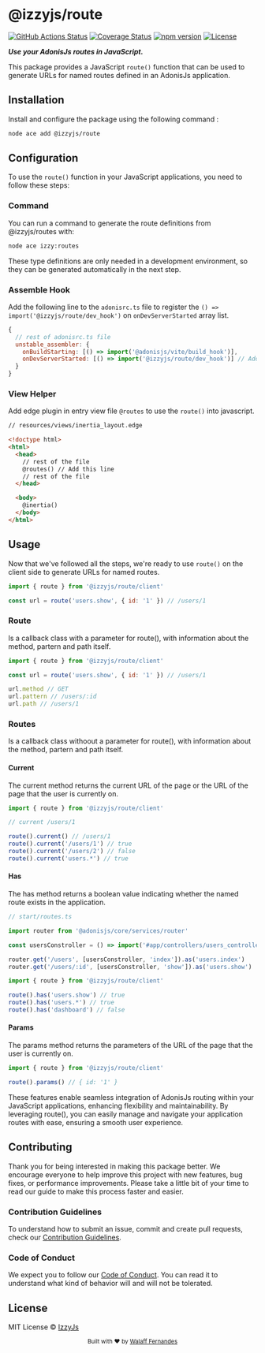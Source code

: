 # @izzyjs/route

[![GitHub Actions Status](https://img.shields.io/github/actions/workflow/status/izzyjs/route/test.yml?branch=main&style=flat)](https://github.com/izzyjs/route/actions?query=workflow:Tests+branch:main)
[![Coverage Status](https://coveralls.io/repos/github/izzyjs/route/badge.svg?branch=master)](https://coveralls.io/github/izzyjs/route?branch=master)
[![npm version](https://badge.fury.io/js/%40izzyjs%2Froute.svg)](https://badge.fury.io/js/%40izzyjs%2Froute)
[![License](https://img.shields.io/github/license/izzyjs/route)](https://img.shields.io/github/license/izzyjs/route)

**_Use your AdonisJs routes in JavaScript._**

This package provides a JavaScript `route()` function that can be used to generate URLs for named routes defined in an AdonisJs application.

## Installation

Install and configure the package using the following command :

```bash
node ace add @izzyjs/route
```

## Configuration

To use the `route()` function in your JavaScript applications, you need to follow these steps:

### Command

You can run a command to generate the route definitions from @izzyjs/routes with:

```bash
node ace izzy:routes
```

These type definitions are only needed in a development environment, so they can be generated automatically in the next step.

### Assemble Hook

Add the following line to the `adonisrc.ts` file to register the `() => import('@izzyjs/route/dev_hook')` on `onDevServerStarted` array list.

```javascript
{
  // rest of adonisrc.ts file
  unstable_assembler: {
    onBuildStarting: [() => import('@adonisjs/vite/build_hook')],
    onDevServerStarted: [() => import('@izzyjs/route/dev_hook')] // Add this line,
  }
}
```

### View Helper

Add edge plugin in entry view file `@routes` to use the `route()` into javascript.

```html
// resources/views/inertia_layout.edge

<!doctype html>
<html>
  <head>
    // rest of the file 
    @routes() // Add this line
    // rest of the file
  </head>

  <body>
    @inertia()
  </body>
</html>
```

## Usage

Now that we've followed all the steps, we're ready to use `route()` on the client side to generate URLs for named routes.

```javascript
import { route } from '@izzyjs/route/client'

const url = route('users.show', { id: '1' }) // /users/1
```

### Route

Is a callback class with a parameter for route(), with information about the method, partern and path itself.

```javascript
import { route } from '@izzyjs/route/client'

const url = route('users.show', { id: '1' }) // /users/1

url.method // GET
url.pattern // /users/:id
url.path // /users/1
```

### Routes

Is a callback class withoout a parameter for route(), with information about the method, partern and path itself.

#### Current

The current method returns the current URL of the page or the URL of the page that the user is currently on.

```javascript
import { route } from '@izzyjs/route/client'

// current /users/1

route().current() // /users/1
route().current('/users/1') // true
route().current('/users/2') // false
route().current('users.*') // true
```

#### Has

The has method returns a boolean value indicating whether the named route exists in the application.

```javascript
// start/routes.ts

import router from '@adonisjs/core/services/router'

const usersConstroller = () => import('#app/controllers/users_controller')

router.get('/users', [usersConstroller, 'index']).as('users.index')
router.get('/users/:id', [usersConstroller, 'show']).as('users.show')

```

```javascript
import { route } from '@izzyjs/route/client'

route().has('users.show') // true
route().has('users.*') // true
route().has('dashboard') // false
```

#### Params

The params method returns the parameters of the URL of the page that the user is currently on.

```javascript
import { route } from '@izzyjs/route/client'

route().params() // { id: '1' }
```

These features enable seamless integration of AdonisJs routing within your JavaScript applications, enhancing flexibility and maintainability. By leveraging route(), you can easily manage and navigate your application routes with ease, ensuring a smooth user experience.

## Contributing

Thank you for being interested in making this package better. We encourage everyone to help improve this project with new features, bug fixes, or performance improvements. Please take a little bit of your time to read our guide to make this process faster and easier.

### Contribution Guidelines

To understand how to submit an issue, commit and create pull requests, check our [Contribution Guidelines](/.github/CONTRIBUTING.md).

### Code of Conduct

We expect you to follow our [Code of Conduct](/.github/CODE_OF_CONDUCT.md). You can read it to understand what kind of behavior will and will not be tolerated.

## License

MIT License © [IzzyJs](https://github.com/IzzyJs)

<div align="center">
  <sub>Built with ❤︎ by <a href="https://github.com/lncitador">Walaff Fernandes</a>
</div>
